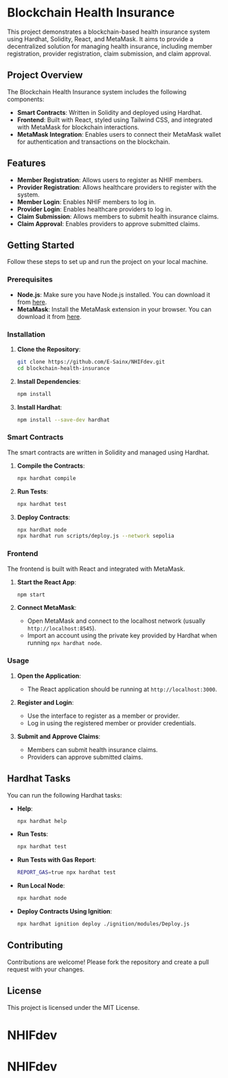 # Blockchain Health Insurance

This project demonstrates a blockchain-based health insurance system using Hardhat, Solidity, React, and MetaMask. It aims to provide a decentralized solution for managing health insurance, including member registration, provider registration, claim submission, and claim approval.

## Project Overview

The Blockchain Health Insurance system includes the following components:
- **Smart Contracts**: Written in Solidity and deployed using Hardhat.
- **Frontend**: Built with React, styled using Tailwind CSS, and integrated with MetaMask for blockchain interactions.
- **MetaMask Integration**: Enables users to connect their MetaMask wallet for authentication and transactions on the blockchain.

## Features

- **Member Registration**: Allows users to register as NHIF members.
- **Provider Registration**: Allows healthcare providers to register with the system.
- **Member Login**: Enables NHIF members to log in.
- **Provider Login**: Enables healthcare providers to log in.
- **Claim Submission**: Allows members to submit health insurance claims.
- **Claim Approval**: Enables providers to approve submitted claims.

## Getting Started

Follow these steps to set up and run the project on your local machine.

### Prerequisites

- **Node.js**: Make sure you have Node.js installed. You can download it from [here](https://nodejs.org/).
- **MetaMask**: Install the MetaMask extension in your browser. You can download it from [here](https://metamask.io/).

### Installation

1. **Clone the Repository**:
   ```sh
   git clone https://github.com/E-Sainx/NHIFdev.git
   cd blockchain-health-insurance
   ```

2. **Install Dependencies**:
   ```sh
   npm install
   ```

3. **Install Hardhat**:
   ```sh
   npm install --save-dev hardhat
   ```

### Smart Contracts

The smart contracts are written in Solidity and managed using Hardhat.

1. **Compile the Contracts**:
   ```sh
   npx hardhat compile
   ```

2. **Run Tests**:
   ```sh
   npx hardhat test
   ```

3. **Deploy Contracts**:
   ```sh
   npx hardhat node
   npx hardhat run scripts/deploy.js --network sepolia
   ```

### Frontend

The frontend is built with React and integrated with MetaMask.

1. **Start the React App**:
   ```sh
   npm start
   ```

2. **Connect MetaMask**:
   - Open MetaMask and connect to the localhost network (usually `http://localhost:8545`).
   - Import an account using the private key provided by Hardhat when running `npx hardhat node`.

### Usage

1. **Open the Application**:
   - The React application should be running at `http://localhost:3000`.

2. **Register and Login**:
   - Use the interface to register as a member or provider.
   - Log in using the registered member or provider credentials.

3. **Submit and Approve Claims**:
   - Members can submit health insurance claims.
   - Providers can approve submitted claims.

## Hardhat Tasks

You can run the following Hardhat tasks:

- **Help**:
  ```sh
  npx hardhat help
  ```

- **Run Tests**:
  ```sh
  npx hardhat test
  ```

- **Run Tests with Gas Report**:
  ```sh
  REPORT_GAS=true npx hardhat test
  ```

- **Run Local Node**:
  ```sh
  npx hardhat node
  ```

- **Deploy Contracts Using Ignition**:
  ```sh
  npx hardhat ignition deploy ./ignition/modules/Deploy.js
  ```

## Contributing

Contributions are welcome! Please fork the repository and create a pull request with your changes.

## License

This project is licensed under the MIT License.

# NHIFdev
# NHIFdev
